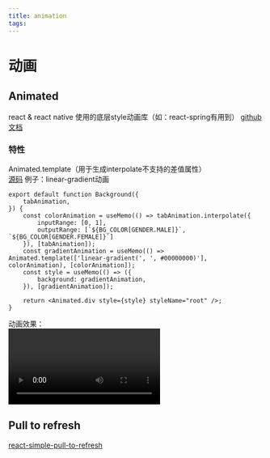 ```yaml
---
title: animation
tags:
---
```


# 动画

## Animated
react & react native 使用的底层style动画库（如：react-spring有用到）
[github](https://github.com/animatedjs/animated) [文档](http://animatedjs.github.io/interactive-docs/)

### 特性
Animated.template（用于生成interpolate不支持的差值属性）   
[源码](https://github.com/animatedjs/animated/blob/master/src/AnimatedTemplate.js)
例子：linear-gradient动画   
```
export default function Background({
    tabAnimation,
}) {
    const colorAnimation = useMemo(() => tabAnimation.interpolate({
        inputRange: [0, 1],
        outputRange: [`${BG_COLOR[GENDER.MALE]}`, `${BG_COLOR[GENDER.FEMALE]}`]
    }), [tabAnimation]);
    const gradientAnimation = useMemo(() => Animated.template(['linear-gradient(', ', #00000000)'], colorAnimation), [colorAnimation]);
    const style = useMemo(() => ({
        background: gradientAnimation,
    }), [gradientAnimation]);

    return <Animated.div style={style} styleName="root" />;
}
```   
动画效果：   
<video src="./animation/linear-gradient-animation.mov" />

## Pull to refresh
[react-simple-pull-to-refresh](https://www.npmjs.com/package/react-simple-pull-to-refresh)